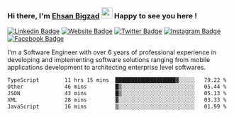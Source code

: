 ### Hi there, I'm <a href="https://ehsanbigzad.com" target="_blank">Ehsan Bigzad</a> <img src="https://media.giphy.com/media/hvRJCLFzcasrR4ia7z/giphy.gif" width="25px" height="25px"> Happy to see you here !

[![Linkedin Badge](https://img.shields.io/badge/-LinkedIn-0e76a8?style=flat-square&logo=Linkedin&logoColor=white)](https://linkedin.com/in/EhsanBigzad)
[![Website Badge](https://img.shields.io/badge/Website-3b5998?style=flat-square&logo=google-chrome&logoColor=white)](https://ehsanbigzad.com)
[![Twitter Badge](https://img.shields.io/badge/-Twitter-00acee?style=flat-square&logo=Twitter&logoColor=white)](https://twitter.com/EhsanBigzad)
[![Instagram Badge](https://img.shields.io/badge/-Instagram-e4405f?style=flat-square&logo=Instagram&logoColor=white)](https://instagram.com/ehsanbigzad/)
[![Facebook Badge](https://img.shields.io/badge/-Facebook-0088cc?style=flat-square&logo=Facebook&logoColor=white)](https://facebook.com/EhsanBigzad7)

I'm a Software Engineer with over 6 years of professional experience
in developing and implementing software solutions ranging from mobile applications development to architecting enterprise level softwares.

<!--START_SECTION:waka-->

```txt
TypeScript        11 hrs 15 mins  ███████████████████▓░░░░░   79.22 %
Other             46 mins         █▒░░░░░░░░░░░░░░░░░░░░░░░   05.44 %
JSON              43 mins         █▒░░░░░░░░░░░░░░░░░░░░░░░   05.13 %
XML               28 mins         ▓░░░░░░░░░░░░░░░░░░░░░░░░   03.33 %
JavaScript        16 mins         ▒░░░░░░░░░░░░░░░░░░░░░░░░   01.99 %
```

<!--END_SECTION:waka-->
